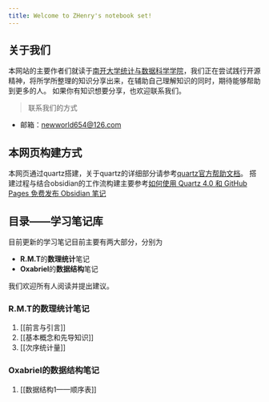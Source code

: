 ```yaml
---
title: Welcome to ZHenry's notebook set!
---
```


## 关于我们
本网站的主要作者们就读于[南开大学统计与数据科学学院](https://stat.nankai.edu.cn/)，我们正在尝试践行开源精神，将所学所整理的知识分享出来，在辅助自己理解知识的同时，期待能够帮助到更多的人。
如果你有知识想要分享，也欢迎联系我们。

> 联系我们的方式
* 邮箱：newworld654@126.com
## 本网页构建方式
本网页通过quartz搭建，关于quartz的详细部分请参考[quartz官方帮助文档](https://quartz.jzhao.xyz)。
搭建过程与结合obsidian的工作流构建主要参考[如何使用 Quartz 4.0 和 GitHub Pages 免费发布 Obsidian 笔记](https://insile.github.io/my-notes/%E7%AC%94%E8%AE%B0/%E5%85%AC%E5%85%B1%E7%AC%94%E8%AE%B0%E5%BA%93/%E5%A6%82%E4%BD%95%E4%BD%BF%E7%94%A8-Quartz-4.0-%E5%92%8C-GitHub-Pages-%E5%85%8D%E8%B4%B9%E5%8F%91%E5%B8%83-Obsidian-%E7%AC%94%E8%AE%B0)

## 目录——学习笔记库
目前更新的学习笔记目前主要有两大部分，分别为
* **R.M.T**的**数理统计**笔记
* **Oxabriel**的**数据结构**笔记

我们欢迎所有人阅读并提出建议。

### R.M.T的数理统计笔记
1. [[前言与引言]]
2. [[基本概念和先导知识]]
3. [[次序统计量]]


### Oxabriel的数据结构笔记
1. [[数据结构1——顺序表]]
